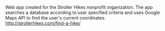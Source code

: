 Web app created for the Stroller Hikes nonprofit organization. The app searches a database according to user specified criteria and uses Google Maps API to find the user's current coordinates. 
http://strollerhikes.com/find-a-hike/
